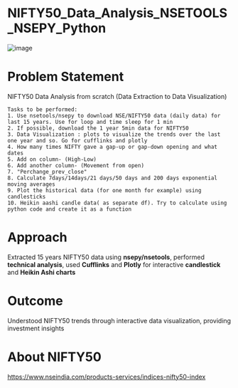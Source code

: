 # NIFTY50_Data_Analysis_NSETOOLS_NSEPY_Python
![image](https://user-images.githubusercontent.com/114581035/216782163-eea21cbf-2560-4919-a28c-3ecf3cfbb499.png)

# Problem Statement
NIFTY50 Data Analysis from scratch (Data Extraction to Data Visualization)


    Tasks to be performed: 
    1. Use nsetools/nsepy to download NSE/NIFTY50 data (daily data) for last 15 years. Use for loop and time sleep for 1 min
    2. If possible, download the 1 year 5min data for NIFTY50
    3. Data Visualization : plots to visualize the trends over the last one year and so. Go for cufflinks and plotly
    4. How many times NIFTY gave a gap-up or gap-down opening and what dates
    5. Add on column- (High-Low)
    6. Add another column- (Movement from open)
    7. "Perchange_prev_close" 
    8. Calculate 7days/14days/21 days/50 days and 200 days exponential moving averages
    9. Plot the historical data (for one month for example) using candlesticks
    10. Heikin aashi candle data( as separate df). Try to calculate using python code and create it as a function

# Approach
Extracted 15 years NIFTY50 data using **nsepy/nsetools**, performed **technical analysis**, used **Cufflinks** and **Plotly** for interactive **candlestick** and **Heikin Ashi charts**

# Outcome
Understood NIFTY50 trends through interactive data visualization, providing investment insights

# About NIFTY50
https://www.nseindia.com/products-services/indices-nifty50-index


